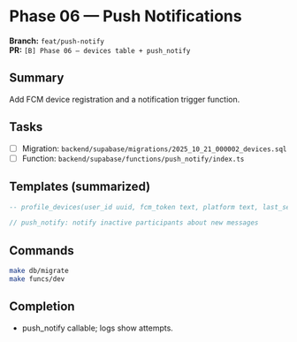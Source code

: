 # Phase 06 — Push Notifications

**Branch:** `feat/push-notify`  
**PR:** `[B] Phase 06 — devices table + push_notify`

## Summary
Add FCM device registration and a notification trigger function.

## Tasks
- [ ] Migration: `backend/supabase/migrations/2025_10_21_000002_devices.sql`
- [ ] Function: `backend/supabase/functions/push_notify/index.ts`

## Templates (summarized)
```sql
-- profile_devices(user_id uuid, fcm_token text, platform text, last_seen timestamptz)
```
```ts
// push_notify: notify inactive participants about new messages
```

## Commands
```bash
make db/migrate
make funcs/dev
```

## Completion
- push_notify callable; logs show attempts.
